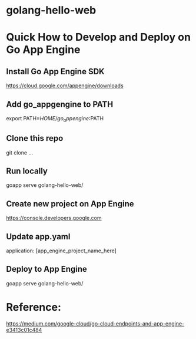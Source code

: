 # golang-hello-web

# Quick How to Develop and Deploy on Go App Engine

## Install Go App Engine SDK
https://cloud.google.com/appengine/downloads

## Add go_appgengine to PATH
export PATH=$HOME/go_appengine:$PATH

## Clone this repo
git clone ...

## Run locally
goapp serve golang-hello-web/ 

## Create new project on App Engine
https://console.developers.google.com

## Update app.yaml 
application: [app_engine_project_name_here]

## Deploy to App Engine
goapp serve golang-hello-web/ 

# Reference:
https://medium.com/google-cloud/go-cloud-endpoints-and-app-engine-e3413c01c484

